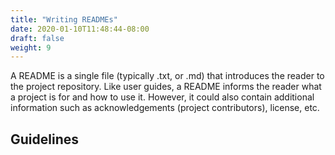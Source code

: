 ```yaml
---
title: "Writing READMEs"
date: 2020-01-10T11:48:44-08:00
draft: false
weight: 9
---
```


A README is a single file (typically .txt, or .md) that introduces the reader to the project repository. Like user guides, a README informs the reader what a project is for and how to use it. However, it could also contain additional information such as acknowledgements (project contributors), license, etc.

## Guidelines